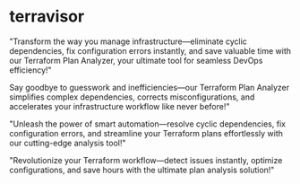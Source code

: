 # terravisor

"Transform the way you manage infrastructure—eliminate cyclic dependencies, fix configuration errors instantly, and save valuable time with our Terraform Plan Analyzer, your ultimate tool for seamless DevOps efficiency!"

Say goodbye to guesswork and inefficiencies—our Terraform Plan Analyzer simplifies complex dependencies, corrects misconfigurations, and accelerates your infrastructure workflow like never before!"

"Unleash the power of smart automation—resolve cyclic dependencies, fix configuration errors, and streamline your Terraform plans effortlessly with our cutting-edge analysis tool!"

"Revolutionize your Terraform workflow—detect issues instantly, optimize configurations, and save hours with the ultimate plan analysis solution!"
